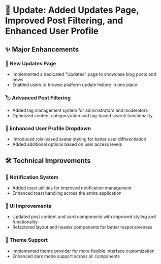 # 🚀 Update: Added Updates Page, Improved Post Filtering, and Enhanced User Profile

## ✨ Major Enhancements

### 📰 New Updates Page
- Implemented a dedicated "Updates" page to showcase blog posts and news
- Enabled users to browse platform update history in one place

### 🏷️ Advanced Post Filtering
- Added tag management system for administrators and moderators
- Optimized content categorization and tag-based search functionality

### 👤 Enhanced User Profile Dropdown
- Introduced role-based avatar styling for better user differentiation
- Added additional options based on user access levels

## 🛠️ Technical Improvements

### 🔔 Notification System
- Added toast utilities for improved notification management
- Enhanced toast handling across the entire application

### 🎨 UI Improvements
- Updated post content and card components with improved styling and functionality
- Refactored layout and header components for better responsiveness

### 🌙 Theme Support
- Implemented theme provider for more flexible interface customization
- Enhanced dark mode support across all components